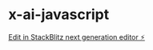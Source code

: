 # x-ai-javascript

[Edit in StackBlitz next generation editor ⚡️](https://stackblitz.com/~/github.com/luissalda1995/x-ai-javascript)